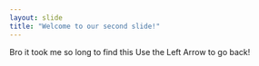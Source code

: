 ```yaml
---
layout: slide
title: "Welcome to our second slide!"
---
```

Bro it took me so long to find this
Use the Left Arrow to go back!
